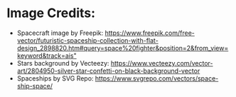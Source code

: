 # Image Credits:

- Spacecraft image by Freepik: <https://www.freepik.com/free-vector/futuristic-spaceship-collection-with-flat-design_2898820.htm#query=space%20fighter&position=2&from_view=keyword&track=ais">
- Stars background by Vecteezy: <https://www.vecteezy.com/vector-art/2804950-silver-star-confetti-on-black-background-vector>
- Spaceships by SVG Repo: <https://www.svgrepo.com/vectors/space-ship-space/>